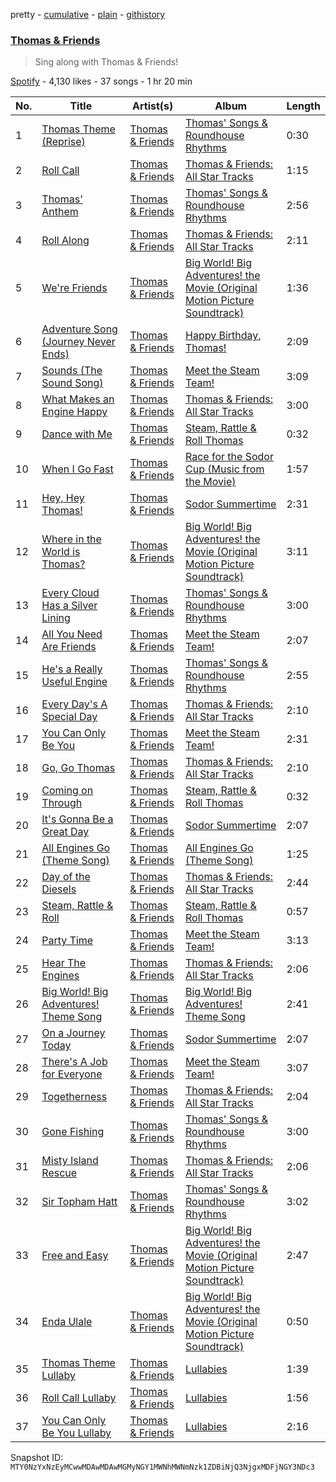 pretty - [cumulative](/playlists/cumulative/37i9dQZF1DXdDLDbdNxXQX.md) - [plain](/playlists/plain/37i9dQZF1DXdDLDbdNxXQX) - [githistory](https://github.githistory.xyz/mackorone/spotify-playlist-archive/blob/main/playlists/plain/37i9dQZF1DXdDLDbdNxXQX)

### [Thomas & Friends](https://open.spotify.com/playlist/37i9dQZF1DXdDLDbdNxXQX)

> Sing along with Thomas & Friends!

[Spotify](https://open.spotify.com/user/spotify) - 4,130 likes - 37 songs - 1 hr 20 min

| No. | Title | Artist(s) | Album | Length |
|---|---|---|---|---|
| 1 | [Thomas Theme \(Reprise\)](https://open.spotify.com/track/2mQVahe9gsumDmr67neUzb) | [Thomas & Friends](https://open.spotify.com/artist/6jGPmpMdDk6KzyNeXvD1xs) | [Thomas' Songs & Roundhouse Rhythms](https://open.spotify.com/album/1SK0kSsuZqspVNCMIitM6v) | 0:30 |
| 2 | [Roll Call](https://open.spotify.com/track/6qKr5DEHMhyD8HugUyD19C) | [Thomas & Friends](https://open.spotify.com/artist/6jGPmpMdDk6KzyNeXvD1xs) | [Thomas & Friends: All Star Tracks](https://open.spotify.com/album/2KitLxTg9Uj3rDwKodSudD) | 1:15 |
| 3 | [Thomas' Anthem](https://open.spotify.com/track/6hUvVkZuxCgYZcJO53Zd6a) | [Thomas & Friends](https://open.spotify.com/artist/6jGPmpMdDk6KzyNeXvD1xs) | [Thomas' Songs & Roundhouse Rhythms](https://open.spotify.com/album/1SK0kSsuZqspVNCMIitM6v) | 2:56 |
| 4 | [Roll Along](https://open.spotify.com/track/7k4W3iasB3vqsVVX90O8Hy) | [Thomas & Friends](https://open.spotify.com/artist/6jGPmpMdDk6KzyNeXvD1xs) | [Thomas & Friends: All Star Tracks](https://open.spotify.com/album/2KitLxTg9Uj3rDwKodSudD) | 2:11 |
| 5 | [We're Friends](https://open.spotify.com/track/6X2JdSbOAmpKKbHdRiG0CL) | [Thomas & Friends](https://open.spotify.com/artist/6jGPmpMdDk6KzyNeXvD1xs) | [Big World! Big Adventures! the Movie \(Original Motion Picture Soundtrack\)](https://open.spotify.com/album/5V3rouxWWLl52CDEfAycak) | 1:36 |
| 6 | [Adventure Song \(Journey Never Ends\)](https://open.spotify.com/track/2rkrOpxDKQO9IePMpzHJPr) | [Thomas & Friends](https://open.spotify.com/artist/6jGPmpMdDk6KzyNeXvD1xs) | [Happy Birthday, Thomas!](https://open.spotify.com/album/0bvaeStznqUPemF4d0DYDI) | 2:09 |
| 7 | [Sounds \(The Sound Song\)](https://open.spotify.com/track/3Pahvt7EYavkLIxrM2G9Sg) | [Thomas & Friends](https://open.spotify.com/artist/6jGPmpMdDk6KzyNeXvD1xs) | [Meet the Steam Team!](https://open.spotify.com/album/5voSY5POhmyE1anZ4LCrHd) | 3:09 |
| 8 | [What Makes an Engine Happy](https://open.spotify.com/track/0eaYJ1YzdfC6iHLuJwNlJA) | [Thomas & Friends](https://open.spotify.com/artist/6jGPmpMdDk6KzyNeXvD1xs) | [Thomas & Friends: All Star Tracks](https://open.spotify.com/album/2KitLxTg9Uj3rDwKodSudD) | 3:00 |
| 9 | [Dance with Me](https://open.spotify.com/track/2SDjVkGb80HFN1eBSRpzaW) | [Thomas & Friends](https://open.spotify.com/artist/6jGPmpMdDk6KzyNeXvD1xs) | [Steam, Rattle & Roll Thomas](https://open.spotify.com/album/63uEoErqlbuB1LkhcbEQkX) | 0:32 |
| 10 | [When I Go Fast](https://open.spotify.com/track/3E29DJb5C3iizrux2bLdRp) | [Thomas & Friends](https://open.spotify.com/artist/6jGPmpMdDk6KzyNeXvD1xs) | [Race for the Sodor Cup \(Music from the Movie\)](https://open.spotify.com/album/3nXkQt9TkcRDIahh08eth3) | 1:57 |
| 11 | [Hey, Hey Thomas!](https://open.spotify.com/track/3RHRBsLiElwxnAx6Uh5Lop) | [Thomas & Friends](https://open.spotify.com/artist/6jGPmpMdDk6KzyNeXvD1xs) | [Sodor Summertime](https://open.spotify.com/album/1VptAjM2WeFFk8wEWzH7Im) | 2:31 |
| 12 | [Where in the World is Thomas?](https://open.spotify.com/track/0MGdbMuKkrysQ4VVq57vfg) | [Thomas & Friends](https://open.spotify.com/artist/6jGPmpMdDk6KzyNeXvD1xs) | [Big World! Big Adventures! the Movie \(Original Motion Picture Soundtrack\)](https://open.spotify.com/album/5V3rouxWWLl52CDEfAycak) | 3:11 |
| 13 | [Every Cloud Has a Silver Lining](https://open.spotify.com/track/7FNViZwBBXthnGPdsrCgkC) | [Thomas & Friends](https://open.spotify.com/artist/6jGPmpMdDk6KzyNeXvD1xs) | [Thomas' Songs & Roundhouse Rhythms](https://open.spotify.com/album/1SK0kSsuZqspVNCMIitM6v) | 3:00 |
| 14 | [All You Need Are Friends](https://open.spotify.com/track/03E8ow95vXDwG6hyQH5mxV) | [Thomas & Friends](https://open.spotify.com/artist/6jGPmpMdDk6KzyNeXvD1xs) | [Meet the Steam Team!](https://open.spotify.com/album/5voSY5POhmyE1anZ4LCrHd) | 2:07 |
| 15 | [He's a Really Useful Engine](https://open.spotify.com/track/5ZJsYPz4WYgDZMcjlaH5M4) | [Thomas & Friends](https://open.spotify.com/artist/6jGPmpMdDk6KzyNeXvD1xs) | [Thomas' Songs & Roundhouse Rhythms](https://open.spotify.com/album/1SK0kSsuZqspVNCMIitM6v) | 2:55 |
| 16 | [Every Day's A Special Day](https://open.spotify.com/track/56TiBDsoZDMGuu18WqURhb) | [Thomas & Friends](https://open.spotify.com/artist/6jGPmpMdDk6KzyNeXvD1xs) | [Thomas & Friends: All Star Tracks](https://open.spotify.com/album/2KitLxTg9Uj3rDwKodSudD) | 2:10 |
| 17 | [You Can Only Be You](https://open.spotify.com/track/7pXeGRaQCxZXctU6UPHNiD) | [Thomas & Friends](https://open.spotify.com/artist/6jGPmpMdDk6KzyNeXvD1xs) | [Meet the Steam Team!](https://open.spotify.com/album/5voSY5POhmyE1anZ4LCrHd) | 2:31 |
| 18 | [Go, Go Thomas](https://open.spotify.com/track/5ExvsvyrHJLSaFih8inGVT) | [Thomas & Friends](https://open.spotify.com/artist/6jGPmpMdDk6KzyNeXvD1xs) | [Thomas & Friends: All Star Tracks](https://open.spotify.com/album/2KitLxTg9Uj3rDwKodSudD) | 2:10 |
| 19 | [Coming on Through](https://open.spotify.com/track/1rAXFbzA8rrO5yyuut6t7E) | [Thomas & Friends](https://open.spotify.com/artist/6jGPmpMdDk6KzyNeXvD1xs) | [Steam, Rattle & Roll Thomas](https://open.spotify.com/album/63uEoErqlbuB1LkhcbEQkX) | 0:32 |
| 20 | [It's Gonna Be a Great Day](https://open.spotify.com/track/6iTDhsIr48ZVUPQnJlqnOv) | [Thomas & Friends](https://open.spotify.com/artist/6jGPmpMdDk6KzyNeXvD1xs) | [Sodor Summertime](https://open.spotify.com/album/1VptAjM2WeFFk8wEWzH7Im) | 2:07 |
| 21 | [All Engines Go \(Theme Song\)](https://open.spotify.com/track/5deGc0zXStd6c48GLn6JEv) | [Thomas & Friends](https://open.spotify.com/artist/6jGPmpMdDk6KzyNeXvD1xs) | [All Engines Go \(Theme Song\)](https://open.spotify.com/album/724ddsnGT2yWXZXT1beP2f) | 1:25 |
| 22 | [Day of the Diesels](https://open.spotify.com/track/3ZMm1CiM6olLrb4AXCoCkF) | [Thomas & Friends](https://open.spotify.com/artist/6jGPmpMdDk6KzyNeXvD1xs) | [Thomas & Friends: All Star Tracks](https://open.spotify.com/album/2KitLxTg9Uj3rDwKodSudD) | 2:44 |
| 23 | [Steam, Rattle & Roll](https://open.spotify.com/track/4BiELPE8w8vqZWkYPN15yh) | [Thomas & Friends](https://open.spotify.com/artist/6jGPmpMdDk6KzyNeXvD1xs) | [Steam, Rattle & Roll Thomas](https://open.spotify.com/album/63uEoErqlbuB1LkhcbEQkX) | 0:57 |
| 24 | [Party Time](https://open.spotify.com/track/15cUkamTaPi6rYkniKtPDu) | [Thomas & Friends](https://open.spotify.com/artist/6jGPmpMdDk6KzyNeXvD1xs) | [Meet the Steam Team!](https://open.spotify.com/album/5voSY5POhmyE1anZ4LCrHd) | 3:13 |
| 25 | [Hear The Engines](https://open.spotify.com/track/0JnE9kx6QfrBsKn8WdGmyD) | [Thomas & Friends](https://open.spotify.com/artist/6jGPmpMdDk6KzyNeXvD1xs) | [Thomas & Friends: All Star Tracks](https://open.spotify.com/album/2KitLxTg9Uj3rDwKodSudD) | 2:06 |
| 26 | [Big World! Big Adventures! Theme Song](https://open.spotify.com/track/7oESRh0nSjLrm6GQty88cM) | [Thomas & Friends](https://open.spotify.com/artist/6jGPmpMdDk6KzyNeXvD1xs) | [Big World! Big Adventures! Theme Song](https://open.spotify.com/album/1Z6L82rj8wjkjBzhH932dH) | 2:41 |
| 27 | [On a Journey Today](https://open.spotify.com/track/1wag3kiQfXNjLMlr5riAEj) | [Thomas & Friends](https://open.spotify.com/artist/6jGPmpMdDk6KzyNeXvD1xs) | [Sodor Summertime](https://open.spotify.com/album/1VptAjM2WeFFk8wEWzH7Im) | 2:07 |
| 28 | [There's A Job for Everyone](https://open.spotify.com/track/4KVBIanmzauQB2Rv76zcFP) | [Thomas & Friends](https://open.spotify.com/artist/6jGPmpMdDk6KzyNeXvD1xs) | [Meet the Steam Team!](https://open.spotify.com/album/5voSY5POhmyE1anZ4LCrHd) | 3:07 |
| 29 | [Togetherness](https://open.spotify.com/track/12rdkOaEG532RwKssKevdg) | [Thomas & Friends](https://open.spotify.com/artist/6jGPmpMdDk6KzyNeXvD1xs) | [Thomas & Friends: All Star Tracks](https://open.spotify.com/album/2KitLxTg9Uj3rDwKodSudD) | 2:04 |
| 30 | [Gone Fishing](https://open.spotify.com/track/5zDn4p16W73jTR1EYJIFLF) | [Thomas & Friends](https://open.spotify.com/artist/6jGPmpMdDk6KzyNeXvD1xs) | [Thomas' Songs & Roundhouse Rhythms](https://open.spotify.com/album/1SK0kSsuZqspVNCMIitM6v) | 3:00 |
| 31 | [Misty Island Rescue](https://open.spotify.com/track/35zPrxceveAWka8GLr27xK) | [Thomas & Friends](https://open.spotify.com/artist/6jGPmpMdDk6KzyNeXvD1xs) | [Thomas & Friends: All Star Tracks](https://open.spotify.com/album/2KitLxTg9Uj3rDwKodSudD) | 2:06 |
| 32 | [Sir Topham Hatt](https://open.spotify.com/track/5J026z1CPObMFQfLzPQcSD) | [Thomas & Friends](https://open.spotify.com/artist/6jGPmpMdDk6KzyNeXvD1xs) | [Thomas' Songs & Roundhouse Rhythms](https://open.spotify.com/album/1SK0kSsuZqspVNCMIitM6v) | 3:02 |
| 33 | [Free and Easy](https://open.spotify.com/track/2821w1cSGMHQ3r2eb7Vx4m) | [Thomas & Friends](https://open.spotify.com/artist/6jGPmpMdDk6KzyNeXvD1xs) | [Big World! Big Adventures! the Movie \(Original Motion Picture Soundtrack\)](https://open.spotify.com/album/5V3rouxWWLl52CDEfAycak) | 2:47 |
| 34 | [Enda Ulale](https://open.spotify.com/track/7JrS2AxPCICTCJ4bztWN3M) | [Thomas & Friends](https://open.spotify.com/artist/6jGPmpMdDk6KzyNeXvD1xs) | [Big World! Big Adventures! the Movie \(Original Motion Picture Soundtrack\)](https://open.spotify.com/album/5V3rouxWWLl52CDEfAycak) | 0:50 |
| 35 | [Thomas Theme Lullaby](https://open.spotify.com/track/0A6j4xUMaDvq2wyKFr6eVG) | [Thomas & Friends](https://open.spotify.com/artist/6jGPmpMdDk6KzyNeXvD1xs) | [Lullabies](https://open.spotify.com/album/2jn7Dn8YT6cwuR5Kyh5Xez) | 1:39 |
| 36 | [Roll Call Lullaby](https://open.spotify.com/track/2pZ3DU9a6JO6xAEFVW3C7T) | [Thomas & Friends](https://open.spotify.com/artist/6jGPmpMdDk6KzyNeXvD1xs) | [Lullabies](https://open.spotify.com/album/2jn7Dn8YT6cwuR5Kyh5Xez) | 1:56 |
| 37 | [You Can Only Be You Lullaby](https://open.spotify.com/track/7oiuM1m1aQhlfeVcdGMrvg) | [Thomas & Friends](https://open.spotify.com/artist/6jGPmpMdDk6KzyNeXvD1xs) | [Lullabies](https://open.spotify.com/album/2jn7Dn8YT6cwuR5Kyh5Xez) | 2:16 |

Snapshot ID: `MTY0NzYxNzEyMCwwMDAwMDAwMGMyNGY1MWNhMWNmNzk1ZDBiNjQ3NjgxMDFjNGY3NDc3`
